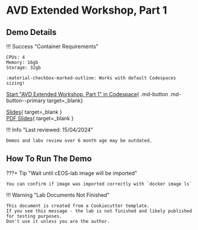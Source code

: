 # AVD Extended Workshop, Part 1

## Demo Details

!!! Success "Container Requirements"

    CPUs: 4  
    Memory: 16gb  
    Storage: 32gb  

    :material-checkbox-marked-outline: Works with default Codespaces sizing!

[Start "AVD Extended Workshop, Part 1" in Codespace](https://codespaces.new/arista-netdevops-community/one-click-se-demos?quickstart=1&devcontainer_path=.devcontainer%2Favd-extended-workshop-part-1%2Fdevcontainer.json){ .md-button .md-button--primary target=_blank}

[Slides](https://arista-netdevops-community.github.io/one-click-se-demos/slides/avd-extended-workshop-part-1.html){ target=_blank }  
[PDF Slides](https://arista-netdevops-community.github.io/one-click-se-demos/pdfs/avd-extended-workshop-part-1.pdf){ target=_blank }  

!!! Info "Last reviewed: 15/04/2024"

    Demos and labs review over 6 month age may be outdated.

## How To Run The Demo

???+ Tip "Wait until cEOS-lab image will be imported"

    You can confirm if image was imported correctly with `docker image ls`

!!! Warning "Lab Documents Not Finished"

    This document is created from a Cookiecutter template.
    If you see this message - the lab is not finished and likely published for testing purposes.
    Don't use it unless you are the author.
